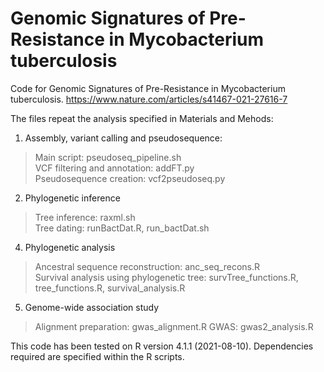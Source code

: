 # Genomic Signatures of Pre-Resistance in Mycobacterium tuberculosis

Code for Genomic Signatures of Pre-Resistance in Mycobacterium tuberculosis.
https://www.nature.com/articles/s41467-021-27616-7

The files repeat the analysis specified in Materials and Mehods:<br/>
1) Assembly, variant calling and pseudosequence:<br/>
>Main script: pseudoseq_pipeline.sh<br/>
>VCF filtering and annotation: addFT.py<br/>
>Pseudosequence creation: vcf2pseudoseq.py<br/>
2) Phylogenetic inference<br/>
> Tree inference: raxml.sh<br/>
> Tree dating: runBactDat.R, run_bactDat.sh<br/>
4) Phylogenetic analysis<br/>
>Ancestral sequence reconstruction: anc_seq_recons.R<br/>
>Survival analysis using phylogenetic tree: survTree_functions.R, tree_functions.R, survival_analysis.R<br/>
5) Genome-wide association study<br/>
> Alignment preparation: gwas_alignment.R
> GWAS: gwas2_analysis.R

This code has been tested on R version 4.1.1 (2021-08-10).
Dependencies required are specified within the R scripts.

